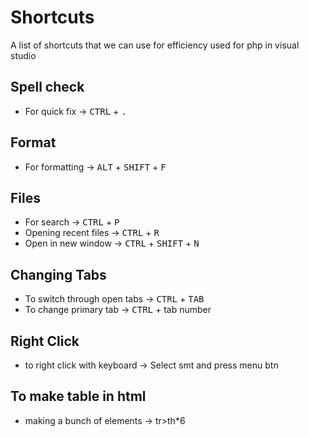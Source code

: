 # Shortcuts

A list of shortcuts that we can use for efficiency used for php in visual studio

## Spell check

- For quick fix -> <kbd>CTRL</kbd> + <kbd>.</kbd>

## Format

- For formatting -> <kbd>ALT</kbd> + <kbd>SHIFT</kbd> + <kbd>F</kbd> 

## Files 

- For search -> <kbd>CTRL</kbd> + <kbd>P</kbd>
- Opening recent files -> <kbd>CTRL</kbd> + <kbd>R</kbd>
- Open in new window -> <kbd>CTRL</kbd> + <kbd>SHIFT</kbd> + <kbd>N</kbd>

## Changing Tabs

- To switch through open tabs -> <kbd>CTRL</kbd> + <kbd>TAB</kbd>
- To change primary tab -> <kbd>CTRL</kbd> + tab number

## Right Click

- to right click with keyboard -> Select smt and press menu btn

## To make table in html

- making a bunch of <th> elements -> tr>th*6
